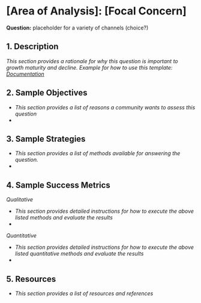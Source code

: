 # [Area of Analysis]: [Focal Concern]

**Question:** placeholder for a variety of channels (choice?)


## 1. Description

_This section provides a rationale for why this question is important to growth maturity and decline._
_Example for how to use this template: [Documentation](./resources/project_places-documentation.md)_

## 2. Sample Objectives

- _This section provides a list of reasons a community wants to assess this question_
-


## 3. Sample Strategies

- _This section provides a list of methods available for answering the question._
-


## 4. Sample Success Metrics
_Qualitative_

- _This section provides detailed instructions for how to execute the above listed methods and evaluate the results_
-

_Quantitative_

- _This section provides detailed instructions for how to execute the above listed quantitative methods and evaluate the results_
-


## 5. Resources

- _This section provides a list of resources and references_
